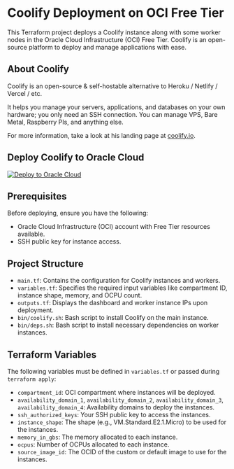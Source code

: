 # Coolify Deployment on OCI Free Tier

This Terraform project deploys a Coolify instance along with some worker nodes in the Oracle Cloud Infrastructure (OCI) Free Tier. Coolify is an open-source platform to deploy and manage applications with ease.

## About Coolify
Coolify is an open-source & self-hostable alternative to Heroku / Netlify / Vercel / etc.

It helps you manage your servers, applications, and databases on your own hardware; you only need an SSH connection. You can manage VPS, Bare Metal, Raspberry PIs, and anything else.

For more information, take a look at his landing page at [coolify.io](https://coolify.io).

## Deploy Coolify to Oracle Cloud

[![Deploy to Oracle Cloud](https://oci-resourcemanager-plugin.plugins.oci.oraclecloud.com/latest/deploy-to-oracle-cloud.svg)](https://cloud.oracle.com/resourcemanager/stacks/create?zipUrl=https://github.com/statickidz/coolify-oci-free/archive/refs/heads/main.zip)

## Prerequisites

Before deploying, ensure you have the following:
- Oracle Cloud Infrastructure (OCI) account with Free Tier resources available.
- SSH public key for instance access.

## Project Structure

- `main.tf`: Contains the configuration for Coolify instances and workers.
- `variables.tf`: Specifies the required input variables like compartment ID, instance shape, memory, and OCPU count.
- `outputs.tf`: Displays the dashboard and worker instance IPs upon deployment.
- `bin/coolify.sh`: Bash script to install Coolify on the main instance.
- `bin/deps.sh`: Bash script to install necessary dependencies on worker instances.

## Terraform Variables

The following variables must be defined in `variables.tf` or passed during `terraform apply`:

- `compartment_id`: OCI compartment where instances will be deployed.
- `availability_domain_1`, `availability_domain_2`, `availability_domain_3`, `availability_domain_4`: Availability domains to deploy the instances.
- `ssh_authorized_keys`: Your SSH public key to access the instances.
- `instance_shape`: The shape (e.g., VM.Standard.E2.1.Micro) to be used for the instances.
- `memory_in_gbs`: The memory allocated to each instance.
- `ocpus`: Number of OCPUs allocated to each instance.
- `source_image_id`: The OCID of the custom or default image to use for the instances.